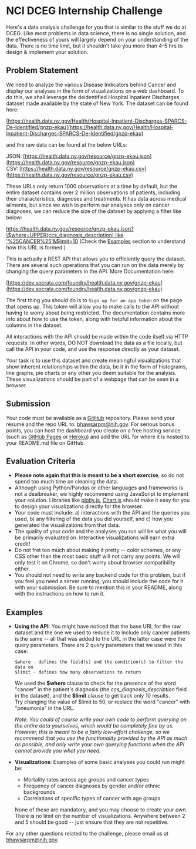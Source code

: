# NCI DCEG Internship Challenge

Here's a data analysis challenge for you that is similar to the stuff we do at DCEG. Like most problems in data science, there is no single solution, and the effectiveness of yours will largely depend on your understanding of the data. There is no time limit, but it shouldn't take you more than 4-5 hrs to design & implement your solution.



## Problem Statement

We need to analyze the various Disease Indicators behind Cancer and display our analyses in the form of visualizations on a web dashboard. To do this, we shall leverage the deidentified Hospital Inpatient Discharges dataset made available by the state of New York. The dataset can be found here: 

[https://health.data.ny.gov/Health/Hospital-Inpatient-Discharges-SPARCS-De-Identified/gnzp-ekau](https://health.data.ny.gov/Health/Hospital-Inpatient-Discharges-SPARCS-De-Identified/gnzp-ekau)

and the raw data can be found at the below URLs:

JSON: [https://health.data.ny.gov/resource/gnzp-ekau.json](https://health.data.ny.gov/resource/gnzp-ekau.json)  
CSV: [https://health.data.ny.gov/resource/gnzp-ekau.csv](https://health.data.ny.gov/resource/gnzp-ekau.csv)

These URLs only return 1000 observations at a time by default, but the entire dataset contains over 2 million observations of patients, including their characteristics, diagnoses and treatments. It has data across medical ailments, but since we wish to perform our analyses only on cancer diagnoses, we can reduce the size of the dataset by applying a filter like below:

[https://health.data.ny.gov/resource/gnzp-ekau.json?\$where=UPPER(ccs_diagnosis_description) like '%25CANCER%25'&\$limit=10](https://health.data.ny.gov/resource/gnzp-ekau.json?\$where=UPPER(ccs_diagnosis_description)%20like%20%27%25CANCER%25%27&\$limit=10)  
(Check the [Examples](#Examples) section to understand how this URL is formed.)

This is actually a REST API that allows you to efficiently query the dataset. There are several such operations that you can run on the data merely by changing the query parameters in the API. More Documentation here:

[https://dev.socrata.com/foundry/health.data.ny.gov/gnzp-ekau](https://dev.socrata.com/foundry/health.data.ny.gov/gnzp-ekau)

The first thing you should do is to `Sign up for an app token` on the page that opens up. This token will allow you to make calls to the API without having to worry about being restricted. The documentation contains more info about how to use the token, along with helpful information about the columns in the dataset. 

All interactions with the API should be made within the code itself via HTTP requests. In other words, DO NOT download the data as a file locally, but call the API in your code, and use the response directly as your dataset.

Your task is to use this dataset and create meaningful visualizations that show inherent relationships within the data, be it in the form of histograms, line graphs, pie charts or any other you deem suitable for the analysis. These visualizations should be part of a webpage that can be seen in a browser.



## Submission
Your code must be available as a [GitHub](https://github.com/) repository. Please send your résumé and the repo URL to: [bhawsarpm@nih.gov](mailto:bhawsarpm@nih.gov).
For serious bonus points, you can host the dashboard you create on a free hosting service (such as [GitHub Pages](https://pages.github.com/) or [Heroku](https://www.heroku.com/)) and add the URL for where it is hosted to your README.md file on GitHub.



## Evaluation Criteria

- **Please note again that this is meant to be a short exercise**, so do not spend too much time on cleaning the data.
- Although using Python/Pandas or other languages and frameworks is not a dealbreaker, we highly recommend using JavaScript to implement your solution. Libraries like [plotly.js](https://plot.ly/javascript/), [Chart.js](https://www.chartjs.org/) should make it easy for you to design your visualizations directly for the browser.
- Your code must include: a) interactions with the API and the queries you used, b) any filtering of the data you did yourself, and c) how you generated the visualizations from that data.
- The quality of your code and the analyses you run will be what you will be primarily evaluated on. Interactive visualizations will earn extra credit!
- Do not fret too much about making it pretty -- color schemes, or any CSS other than the most basic stuff will not carry any points. We will only test it on Chrome, so don't worry about browser compatibility either. 
- You should not need to write any backend code for this problem, but if you feel you need a server running, you should include the code for it with your submission. Be sure to mention this in your README, along with the instructions on how to run it.



## Examples
- **Using the API**: You might have noticed that the base URL for the raw dataset and the one we used to reduce it to include only cancer patients is the same -- all that was added to the URL in the latter case were the query parameters. There are 2 query parameters that we used in this case:

    `$where - defines the field(s) and the condition(s) to filter the data on`  
    `$limit - defines how many observations to return`

    We used the **\$where** clause to check for the presence of the word "cancer" in the patient's diagnosis (the _ccs_diagnosis_description_ field in the dataset), and the **$limit** clause to get back only 10 results.  
    Try changing the value of $limit to 50, or replace the word "cancer" with "pneumonia" in the URL.

    _Note: You could of course write your own code to perform querying on the entire data yourselves, which would be completely fine by us. However, this is meant to be a fairly low-effort challenge, so we recommend that you use the functionality provided by the API as much as possible, and only write your own querying functions when the API cannot provide you what you need._

- **Visualizations**: Examples of some basic analyses you could run might be:

  - Mortality rates across age groups and cancer types
  - Frequency of cancer diagnoses by gender and/or ethnic backgrounds
  - Correlations of specific types of cancer with age groups

  None of these are mandatory, and you may choose to create your own. There is no limit on the number of visualizations. Anywhere between 2 and 5 should be good -- just ensure that they are not repetitive.

For any other questions related to the challenge, please email us at [bhawsarpm@nih.gov](mailto:bhawsarpm@nih.gov).